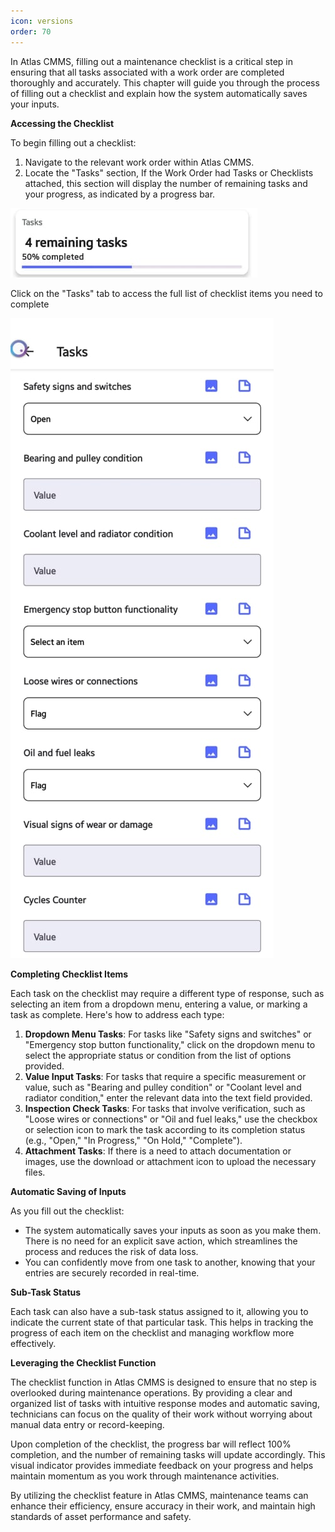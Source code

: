 ```yaml
---
icon: versions
order: 70
---
```



In Atlas CMMS, filling out a maintenance checklist is a critical step in ensuring that all tasks associated with a work order are completed thoroughly and accurately. This chapter will guide you through the process of filling out a checklist and explain how the system automatically saves your inputs.

__Accessing the Checklist__

To begin filling out a checklist:

1. Navigate to the relevant work order within Atlas CMMS.
2. Locate the "Tasks" section, If the Work Order had Tasks or Checklists attached, this section will display the number of remaining tasks and your progress, as indicated by a progress bar.

![](../../../../static/img/rev6/image122.png)

Click on the "Tasks" tab to access the full list of checklist items you need to complete

![](../../../../static/img/rev6/image123.png)

__Completing Checklist Items__

Each task on the checklist may require a different type of response, such as selecting an item from a dropdown menu, entering a value, or marking a task as complete. Here's how to address each type:

1. __Dropdown Menu Tasks__: For tasks like "Safety signs and switches" or "Emergency stop button functionality," click on the dropdown menu to select the appropriate status or condition from the list of options provided.
2. __Value Input Tasks__: For tasks that require a specific measurement or value, such as "Bearing and pulley condition" or "Coolant level and radiator condition," enter the relevant data into the text field provided.
3. __Inspection Check Tasks__: For tasks that involve verification, such as "Loose wires or connections" or "Oil and fuel leaks," use the checkbox or selection icon to mark the task according to its completion status \(e.g., "Open," "In Progress," "On Hold," "Complete"\).
4. __Attachment Tasks__: If there is a need to attach documentation or images, use the download or attachment icon to upload the necessary files.

__Automatic Saving of Inputs__

As you fill out the checklist:

- The system automatically saves your inputs as soon as you make them. There is no need for an explicit save action, which streamlines the process and reduces the risk of data loss.
- You can confidently move from one task to another, knowing that your entries are securely recorded in real\-time.

__Sub\-Task Status__

Each task can also have a sub\-task status assigned to it, allowing you to indicate the current state of that particular task. This helps in tracking the progress of each item on the checklist and managing workflow more effectively.

__Leveraging the Checklist Function__

The checklist function in Atlas CMMS is designed to ensure that no step is overlooked during maintenance operations. By providing a clear and organized list of tasks with intuitive response modes and automatic saving, technicians can focus on the quality of their work without worrying about manual data entry or record\-keeping.

Upon completion of the checklist, the progress bar will reflect 100% completion, and the number of remaining tasks will update accordingly. This visual indicator provides immediate feedback on your progress and helps maintain momentum as you work through maintenance activities.

By utilizing the checklist feature in Atlas CMMS, maintenance teams can enhance their efficiency, ensure accuracy in their work, and maintain high standards of asset performance and safety.